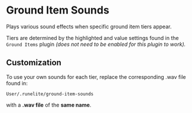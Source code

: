 # Ground Item Sounds
Plays various sound effects when specific ground item tiers appear.

Tiers are determined by the highlighted and value settings found in the `Ground Items` plugin *(does not need to be enabled for this plugin to work).*
## Customization
To use your own sounds for each tier, replace the corresponding .wav file found in:

`User/.runelite/ground-item-sounds`

with a **.wav file** of the **same name**.